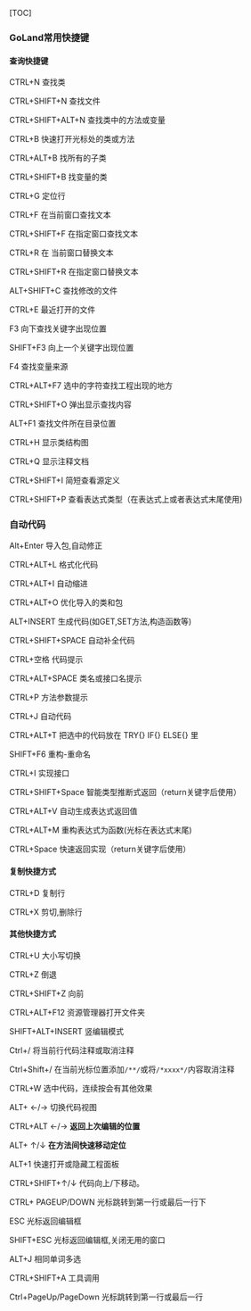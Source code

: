[TOC]

### GoLand常用快捷键

#### 查询快捷键

CTRL+N 查找类

CTRL+SHIFT+N 查找文件

CTRL+SHIFT+ALT+N 查找类中的方法或变量

CTRL+B 快速打开光标处的类或方法

CTRL+ALT+B 找所有的子类

CTRL+SHIFT+B 找变量的类

CTRL+G 定位行

CTRL+F 在当前窗口查找文本

CTRL+SHIFT+F 在指定窗口查找文本

CTRL+R 在 当前窗口替换文本

CTRL+SHIFT+R 在指定窗口替换文本

ALT+SHIFT+C 查找修改的文件

CTRL+E 最近打开的文件

F3 向下查找关键字出现位置

SHIFT+F3 向上一个关键字出现位置

F4 查找变量来源

CTRL+ALT+F7 选中的字符查找工程出现的地方

CTRL+SHIFT+O 弹出显示查找内容

ALT+F1 查找文件所在目录位置

CTRL+H 显示类结构图

CTRL+Q 显示注释文档

CTRL+SHIFT+I 简短查看源定义

CTRL+SHIFT+P 查看表达式类型（在表达式上或者表达式末尾使用)

### 自动代码

Alt+Enter 导入包,自动修正

CTRL+ALT+L 格式化代码

CTRL+ALT+I 自动缩进

CTRL+ALT+O 优化导入的类和包

ALT+INSERT 生成代码(如GET,SET方法,构造函数等)

CTRL+SHIFT+SPACE 自动补全代码

CTRL+空格 代码提示

CTRL+ALT+SPACE 类名或接口名提示

CTRL+P 方法参数提示

CTRL+J 自动代码

CTRL+ALT+T 把选中的代码放在 TRY{} IF{} ELSE{} 里

SHIFT+F6 重构-重命名

CTRL+I 实现接口

CTRL+SHIFT+Space 智能类型推断式返回（return关键字后使用）

CTRL+ALT+V 自动生成表达式返回值

CTRL+ALT+M 重构表达式为函数(光标在表达式末尾)

CTRL+Space 快速返回实现（return关键字后使用）

#### 复制快捷方式

CTRL+D 复制行

CTRL+X 剪切,删除行

#### 其他快捷方式

CTRL+U 大小写切换

CTRL+Z 倒退

CTRL+SHIFT+Z 向前

CTRL+ALT+F12 资源管理器打开文件夹

SHIFT+ALT+INSERT 竖编辑模式

Ctrl+/ 将当前行代码注释或取消注释

Ctrl+Shift+/ 在当前光标位置添加`/**/`或将`/*xxxx*/`内容取消注释

CTRL+W 选中代码，连续按会有其他效果

ALT+ ←/→ 切换代码视图

CTRL+ALT ←/→ **返回上次编辑的位置**

ALT+ ↑/↓ **在方法间快速移动定位**

ALT+1 快速打开或隐藏工程面板

CTRL+SHIFT+↑/↓  代码向上/下移动。

CTRL+ PAGEUP/DOWN 光标跳转到第一行或最后一行下

ESC 光标返回编辑框

SHIFT+ESC 光标返回编辑框,关闭无用的窗口

ALT+J 相同单词多选

CTRL+SHIFT+A 工具调用

Ctrl+PageUp/PageDown 光标跳转到第一行或最后一行